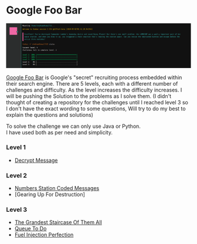 # Google Foo Bar

![](https://github.com/ShadyD45/Google-Foobar/blob/master/foobar1.png)

[Google Foo Bar](http://foobar.withgoogle.com) is Google's "secret" recruiting process embedded within their search engine. There are 5 levels, each with a different number of challenges and difficulty. As the level increases the difficulty increases. I will be pushing the Solution to the problems as I solve them. (I didn't thought of creating a repository for the challenges until I reached level 3 so I don't have the exact wording to some questions, Will try to do my best to explain the questions and solutions)

To solve the challenge we can only use Java or Python.  
I have used both as per need and simplicity.

### Level 1
- [Decrypt Message](https://github.com/ShadyD45/Google-Foobar/blob/master/Level%201/Main.java)

### Level 2
- [Numbers Station Coded Messages](https://github.com/ShadyD45/Google-Foobar/blob/master/Level%202/Numbers%20Station%20Coded%20Messages/NumbersStationCodedMessages.java)
- [Gearing Up For Destruction]

### Level 3
- [The Grandest Staircase Of Them All](https://github.com/ShadyD45/Google-Foobar/tree/master/Level%203/Grandest%20Staircase%20Of%20Them%20All)
- [Queue To Do](https://github.com/ShadyD45/Google-Foobar/blob/master/Level%203/Queue%20To%20Do/QueueToDo.java)
- [Fuel Injection Perfection](https://github.com/ShadyD45/Google-Foobar/tree/master/Level%203/Fuel%20Injection%20Perfection)
